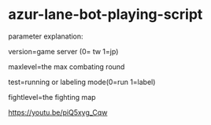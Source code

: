# azur-lane-bot-playing-script

parameter explanation:

version=game server (0= tw 1=jp)

maxlevel=the max combating round

test=running or labeling mode(0=run 1=label)

fightlevel=the fighting map 

https://youtu.be/piQ5xyg_Cqw


